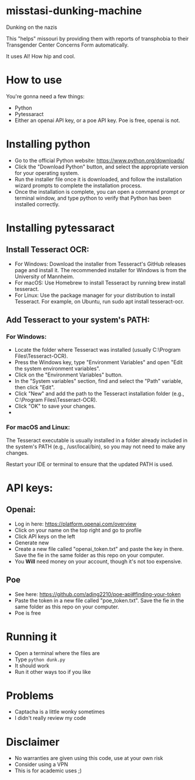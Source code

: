 # misstasi-dunking-machine
Dunking on the nazis

This "helps" missouri by providing them with reports of transphobia to their Transgender Center Concerns Form automatically.

It uses AI! How hip and cool.

# How to use
 You're gonna need a few things:
 - Python
 - Pytessaract
 - Either an openai API key, or a poe API key. Poe is free, openai is not.

# Installing python
- Go to the official Python website: https://www.python.org/downloads/
- Click the "Download Python" button, and select the appropriate version for your operating system.
- Run the installer file once it is downloaded, and follow the installation wizard prompts to complete the installation process.
- Once the installation is complete, you can open a command prompt or terminal window, and type python to verify that Python has been installed correctly.

# Installing pytessaract
## Install Tesseract OCR:
- For Windows: Download the installer from Tesseract's GitHub releases page and install it. The recommended installer for Windows is from the University of Mannheim.
- For macOS: Use Homebrew to install Tesseract by running brew install tesseract.
- For Linux: Use the package manager for your distribution to install Tesseract. For example, on Ubuntu, run sudo apt install tesseract-ocr.

## Add Tesseract to your system's PATH:
### For Windows:
- Locate the folder where Tesseract was installed (usually C:\Program Files\Tesseract-OCR).
- Press the Windows key, type "Environment Variables" and open "Edit the system environment variables".
- Click on the "Environment Variables" button.
- In the "System variables" section, find and select the "Path" variable, then click "Edit".
- Click "New" and add the path to the Tesseract installation folder (e.g., C:\Program Files\Tesseract-OCR).
- Click "OK" to save your changes.
- 
### For macOS and Linux: 
The Tesseract executable is usually installed in a folder already included in the system's PATH (e.g., /usr/local/bin), so you may not need to make any changes.

Restart your IDE or terminal to ensure that the updated PATH is used.

# API keys:
## Openai:
- Log in here: https://platform.openai.com/overview
- Click on your name on the top right and go to profile
- Click API keys on the left
- Generate new
- Create a new file called "openai_token.txt" and paste the key in there. Save the fie in the same folder as this repo on your computer.
- You **Will** need money on your account, though it's not too expensive.

## Poe
- See here: https://github.com/ading2210/poe-api#finding-your-token
- Paste the token in a new file called "poe_token.txt". Save the fie in the same folder as this repo on your computer.
- Poe is free

# Running it
- Open a terminal where the files are
- Type `python dunk.py`
- It should work
- Run it other ways too if you like

# Problems
- Captacha is a little wonky sometimes
- I didn't really review my code

# Disclaimer
- No warranties are given using this code, use at your own risk
- Consider using a VPN
- This is for academic uses ;)
